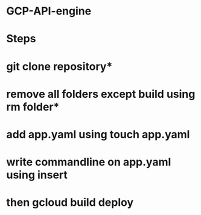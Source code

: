 # GCP-API-engine
# Steps
# git clone repository*
# remove all folders except build using rm folder*
# add app.yaml using touch app.yaml
# write commandline on app.yaml using insert
# then gcloud build deploy

